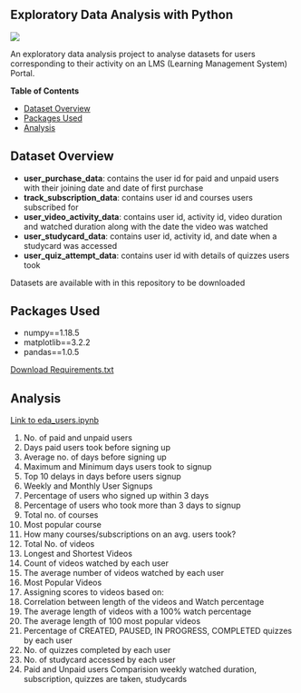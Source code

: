 ## Exploratory Data Analysis with Python
[![](https://img.shields.io/github/license/shine-jayakumar/Covid19-Exploratory-Analysis-With-SQL)](https://github.com/shine-jayakumar/Exploratory-Data-Analysis-with-Python/blob/main/LICENSE "![](https://github.com/shine-jayakumar/Exploratory-Data-Analysis-with-Python/blob/main/LICENSE)")

An exploratory data analysis project to analyse datasets for users corresponding to their activity on an LMS (Learning Management System) Portal.

**Table of Contents**

- [Dataset Overview](#dataset-overview "Dataset Overview")
- [Packages Used](#packages-used "Packages Used")
- [Analysis](#Analysis "Analysis")


## Dataset Overview
- **user_purchase_data**: contains the user id for paid and unpaid users with their joining date and date of first purchase
- **track_subscription_data**: contains user id and courses users subscribed for
- **user_video_activity_data**: contains user id, activity id, video duration and watched duration along with the date the video was watched
- **user_studycard_data**: contains user id, activity id, and date when a studycard was accessed
- **user_quiz_attempt_data**: contains user id with details of quizzes users took

Datasets are available with in this repository to be downloaded

## Packages Used
- numpy==1.18.5
- matplotlib==3.2.2
- pandas==1.0.5

[Download Requirements.txt](https://github.com/shine-jayakumar/Exploratory-Data-Analysis-with-Python/blob/main/requirements.txt "Requirements.txt")

## Analysis
[Link to eda_users.ipynb](https://github.com/shine-jayakumar/Exploratory-Data-Analysis-with-Python/blob/main/eda_users.ipynb "Link to eda_users.ipynb")


1.	No. of paid and unpaid users
2.	Days paid users took before signing up
3.	Average no. of days before signing up
4.	Maximum and Minimum days users took to signup
5.	Top 10 delays in days before users signup
6.	Weekly and Monthly User Signups
7.	Percentage of users who signed up within 3 days
8.	Percentage of users who took more than 3 days to signup
9.	Total no. of courses
10.	Most popular course
11.	How many courses/subscriptions on an avg. users took?
12.	Total No. of videos
13.	Longest and Shortest Videos
14.	Count of videos watched by each user
15.	The average number of videos watched by each user
16.	Most Popular Videos
17.	Assigning scores to videos based on:
18.	Correlation between length of the videos and Watch percentage
19.	The average length of videos with a 100% watch percentage
20.	The average length of 100 most popular videos
21.	Percentage of CREATED, PAUSED, IN PROGRESS, COMPLETED quizzes by each user
22.	No. of quizzes completed by each user
23.	No. of studycard accessed by each user
24.	Paid and Unpaid users Comparision weekly watched duration, subscription, quizzes are taken, studycards

